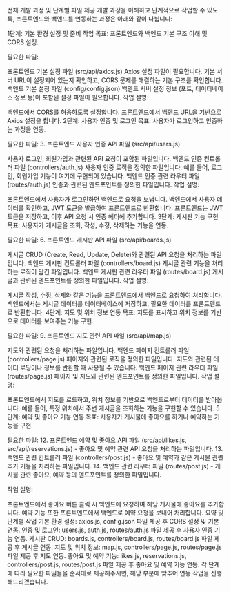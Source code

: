 전체 개발 과정 및 단계별 파일 제공
개발 과정을 이해하고 단계적으로 작업할 수 있도록, 프론트엔드와 백엔드를 연동하는 과정은 아래와 같이 나뉩니다:

1단계: 기본 환경 설정 및 준비 작업
목표: 프론트엔드와 백엔드 기본 구조 이해 및 CORS 설정.

필요한 파일:

프론트엔드 기본 설정 파일 (src/api/axios.js)
Axios 설정 파일이 필요합니다. 기본 서버 URL이 설정되어 있는지 확인하고, CORS 문제를 해결하는 기본 구조를 확인합니다.
백엔드 기본 설정 파일 (config/config.json)
백엔드 서버 설정 정보 (포트, 데이터베이스 정보 등)이 포함된 설정 파일이 필요합니다.
작업 설명:

백엔드에서 CORS를 허용하도록 설정합니다.
프론트엔드에서 백엔드 URL을 기반으로 Axios 설정을 합니다.
2단계: 사용자 인증 및 로그인
목표: 사용자가 로그인하고 인증하는 과정을 연동.

필요한 파일: 3. 프론트엔드 사용자 인증 API 파일 (src/api/users.js)

사용자 로그인, 회원가입과 관련된 API 요청이 포함된 파일입니다.
백엔드 인증 컨트롤러 파일 (controllers/auth.js)
사용자 인증 로직을 정의한 파일입니다. 예를 들어, 로그인, 회원가입 기능이 여기에 구현되어 있습니다.
백엔드 인증 관련 라우터 파일 (routes/auth.js)
인증과 관련된 엔드포인트를 정의한 파일입니다.
작업 설명:

프론트엔드에서 사용자가 로그인하면 백엔드로 요청을 보냅니다.
백엔드에서 사용자 데이터를 확인하고, JWT 토큰을 발급하여 프론트엔드로 반환합니다.
프론트엔드는 JWT 토큰을 저장하고, 이후 API 요청 시 인증 헤더에 추가합니다.
3단계: 게시판 기능 구현
목표: 사용자가 게시글을 조회, 작성, 수정, 삭제하는 기능을 연동.

필요한 파일: 6. 프론트엔드 게시판 API 파일 (src/api/boards.js)

게시글 CRUD (Create, Read, Update, Delete)와 관련된 API 요청을 처리하는 파일입니다.
백엔드 게시판 컨트롤러 파일 (controllers/board.js)
게시글 관련 기능을 처리하는 로직이 담긴 파일입니다.
백엔드 게시판 관련 라우터 파일 (routes/board.js)
게시글과 관련된 엔드포인트를 정의한 파일입니다.
작업 설명:

게시글 작성, 수정, 삭제와 같은 기능을 프론트엔드에서 백엔드로 요청하여 처리합니다.
백엔드에서는 게시글 데이터를 데이터베이스에 저장하고, 필요한 데이터를 프론트엔드로 반환합니다.
4단계: 지도 및 위치 정보 연동
목표: 지도를 표시하고 위치 정보를 기반으로 데이터를 보여주는 기능 구현.

필요한 파일: 9. 프론트엔드 지도 관련 API 파일 (src/api/map.js)

지도와 관련된 요청을 처리하는 파일입니다.
백엔드 페이지 컨트롤러 파일 (controllers/page.js)
페이지와 관련된 로직을 정의한 파일입니다. 지도와 관련된 데이터 로딩이나 정보를 반환할 때 사용될 수 있습니다.
백엔드 페이지 관련 라우터 파일 (routes/page.js)
페이지 및 지도와 관련된 엔드포인트를 정의한 파일입니다.
작업 설명:

프론트엔드에서 지도를 로드하고, 위치 정보를 기반으로 백엔드로부터 데이터를 받아옵니다.
예를 들어, 특정 위치에서 주변 게시글을 조회하는 기능을 구현할 수 있습니다.
5단계: 예약 및 좋아요 기능 연동
목표: 사용자가 게시물에 좋아요를 하거나 예약하는 기능을 구현.

필요한 파일: 12. 프론트엔드 예약 및 좋아요 API 파일 (src/api/likes.js, src/api/reservations.js) - 좋아요 및 예약 관련 API 요청을 처리하는 파일입니다. 13. 백엔드 관련 컨트롤러 파일 (controllers/post.js) - 좋아요 및 예약과 같은 게시물 관련 추가 기능을 처리하는 파일입니다. 14. 백엔드 관련 라우터 파일 (routes/post.js) - 게시물 관련 좋아요, 예약 등의 엔드포인트를 정의한 파일입니다.

작업 설명:

프론트엔드에서 좋아요 버튼 클릭 시 백엔드에 요청하여 해당 게시물에 좋아요를 추가합니다.
예약 기능 또한 프론트엔드에서 백엔드로 예약 요청을 보내어 처리합니다.
요약 및 단계별 작업
기본 환경 설정: axios.js, config.json 파일 제공 후 CORS 설정 및 기본 연동.
인증 및 로그인: users.js, auth.js, routes/auth.js 파일 제공 후 사용자 인증 기능 연동.
게시판 CRUD: boards.js, controllers/board.js, routes/board.js 파일 제공 후 게시글 연동.
지도 및 위치 정보: map.js, controllers/page.js, routes/page.js 파일 제공 후 지도 연동.
좋아요 및 예약 기능: likes.js, reservations.js, controllers/post.js, routes/post.js 파일 제공 후 좋아요 및 예약 기능 연동.
각 단계에 따라 필요한 파일들을 순서대로 제공해주시면, 해당 부분에 맞추어 연동 작업을 진행해드리겠습니다.